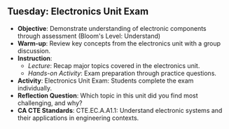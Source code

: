 ## Tuesday: Electronics Unit Exam

- **Objective**: Demonstrate understanding of electronic components through assessment (Bloom's Level: Understand)
- **Warm-up**: Review key concepts from the electronics unit with a group discussion.
- **Instruction**:
  - *Lecture*: Recap major topics covered in the electronics unit.
  - *Hands-on Activity*: Exam preparation through practice questions.
- **Activity**: Electronics Unit Exam: Students complete the exam individually.
- **Reflection Question**: Which topic in this unit did you find most challenging, and why?
- **CA CTE Standards**: CTE.EC.A.A1.1: Understand electronic systems and their applications in engineering contexts.